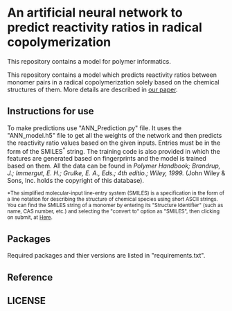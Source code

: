# An artificial neural network to predict reactivity ratios in radical copolymerization
This repository contains a model for polymer informatics. 

This repository contains a model which predicts reactivity ratios between monomer pairs in a radical copolymerization solely based on the chemical structures of them. More details are described in [our paper](https://www).</sup>

## Instructions for use
To make predictions use "ANN_Prediction.py" file. It uses the "ANN_model.h5" file to get all the weights of the network and then predicts the reactivity ratio values based on the given inputs. Entries must be in the form of the SMILES<sup>*</sup> string. The training code is also provided in which the features are generated based on fingerprints and the model is trained based on them. All the data can be found in *Polymer Handbook; Brandrup, J.; Immergut, E. H.; Grulke, E. A., Eds.; 4th editio.; Wiley, 1999.* (John Wiley & Sons, Inc. holds the copyright of this database).

<sup>*The simplified molecular-input line-entry system (SMILES) is a specification in the form of a line notation for describing the structure of chemical species using short ASCII strings. You can find the SMILES string of a monomer by entering its "Structure Identifier" (such as name, CAS number, etc.) and selecting the "convert to" option as "SMILES", then clicking on submit, at [Here](https://cactus.nci.nih.gov/chemical/structure).</sup>

## Packages
Required packages and thier versions are listed in "requirements.txt".

## Reference

## LICENSE
